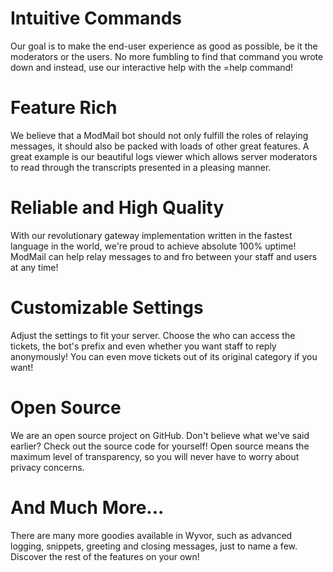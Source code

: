 # Intuitive Commands

Our goal is to make the end-user experience as good as possible, be it the moderators or the users. 
No more fumbling to find that command you wrote down and instead, use our interactive help with the 
=help command!

# Feature Rich

We believe that a ModMail bot should not only fulfill the roles of relaying messages, it should also 
be packed with loads of other great features. A great example is our beautiful logs viewer which allows 
server moderators to read through the transcripts presented in a pleasing manner.

# Reliable and High Quality

With our revolutionary gateway implementation written in the fastest language in the world, we're
proud to achieve absolute 100% uptime! ModMail can help relay messages to and fro between your staff 
and users at any time!

# Customizable Settings

Adjust the settings to fit your server. Choose the who can access the tickets, the bot's prefix and
even whether you want staff to reply anonymously! You can even move tickets out of its original 
category if you want! 

# Open Source

We are an open source project on GitHub. Don't believe what we've said earlier? Check out the source
code for yourself! Open source means the maximum level of transparency, so you will never have to
worry about privacy concerns.

# And Much More...

There are many more goodies available in Wyvor, such as advanced logging, snippets, greeting and 
closing messages, just to name a few. Discover the rest of the features on your own!

